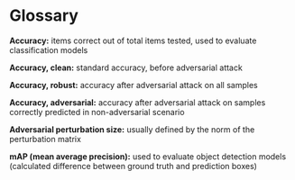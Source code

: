 Glossary
=========



**Accuracy:** items correct out of total items tested, used to evaluate classification models

  **Accuracy, clean:** standard accuracy, before adversarial attack

  **Accuracy, robust:** accuracy after adversarial attack on all samples

  **Accuracy, adversarial:** accuracy after adversarial attack on samples correctly predicted in non-adversarial scenario

**Adversarial perturbation size:** usually defined by the norm of the perturbation matrix

**mAP (mean average precision):** used to evaluate object detection models (calculated difference between ground truth and prediction boxes)

